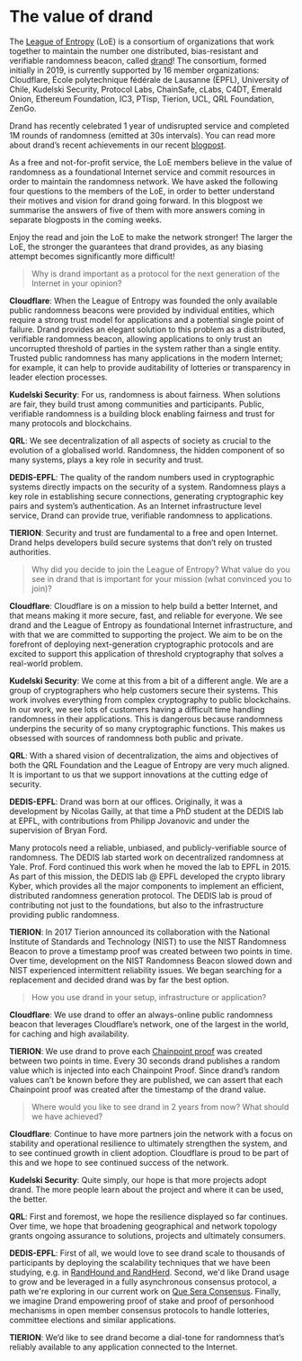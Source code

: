 # The value of drand

The [League of Entropy](https://leagueofentropy.com/) (LoE) is a consortium of organizations that work together to maintain the number one distributed, bias-resistant and verifiable randomness beacon, called [drand](https://drand.love)! The consortium, formed initially in 2019, is currently supported by 16 member organizations: Cloudflare, École polytechnique fédérale de Lausanne (EPFL), University of Chile, Kudelski Security, Protocol Labs, ChainSafe, cLabs, C4DT, Emerald Onion, Ethereum Foundation, IC3, PTisp, Tierion, UCL, QRL Foundation, ZenGo.

Drand has recently celebrated 1 year of undisrupted service and completed 1M rounds of randomness (emitted at 30s intervals). You can read more about drand’s recent achievements in our recent [blogpost](​​https://drand.love/blog/2021/08/10/drand-celebrates-one-year-as-a-randomness-service/).

As a free and not-for-profit service, the LoE members believe in the value of randomness as a foundational Internet service and commit resources in order to maintain the randomness network. We have asked the following four questions to the members of the LoE, in order to better understand their motives and vision for drand going forward. In this blogpost we summarise the answers of five of them with more answers coming in separate blogposts in the coming weeks.

Enjoy the read and join the LoE to make the network stronger! The larger the LoE, the stronger the guarantees that drand provides, as any biasing attempt becomes significantly more difficult!

> Why is drand important as a protocol for the next generation of the Internet in your opinion?

**Cloudflare**: When the League of Entropy was founded the only available public randomness beacons were provided by individual entities, which require a strong trust model for applications and a potential single point of failure. Drand provides an elegant solution to this problem as a distributed, verifiable randomness beacon, allowing applications to only trust an uncorrupted threshold of parties in the system rather than a single entity. Trusted public randomness has many applications in the modern Internet; for example, it can help to provide auditability of lotteries or transparency in leader election processes.

**Kudelski Security**: For us, randomness is about fairness. When solutions are fair, they build trust among communities and participants. Public, verifiable randomness is a building block enabling fairness and trust for many protocols and blockchains.

**QRL**: We see decentralization of all aspects of society as crucial to the evolution of a globalised world.  Randomness, the hidden component of so many systems, plays a key role in security and trust.

**DEDIS-EPFL**: The quality of the random numbers used in cryptographic systems directly impacts on the security of a system. Randomness plays a key role in establishing secure connections, generating cryptographic key pairs and system’s authentication. As an Internet infrastructure level service, Drand can provide true, verifiable randomness to applications. 

**TIERION**: Security and trust are fundamental to a free and open Internet. Drand helps developers build secure systems that don’t rely on trusted authorities. 

> Why did you decide to join the League of Entropy? What value do you see in drand that is important for your mission (what convinced you to join)?

**Cloudflare**: Cloudflare is on a mission to help build a better Internet, and that means making it more secure, fast, and reliable for everyone. We see drand and the League of Entropy as foundational Internet infrastructure, and with that we are committed to supporting the project. We aim to be on the forefront of deploying next-generation cryptographic protocols and are excited to support this application of threshold cryptography that solves a real-world problem.

**Kudelski Security**: We come at this from a bit of a different angle. We are a group of cryptographers who help customers secure their systems. This work involves everything from complex cryptography to public blockchains. In our work, we see lots of customers having a difficult time handling randomness in their applications. This is dangerous because randomness underpins the security of so many cryptographic functions. This makes us obsessed with sources of randomness both public and private.

**QRL**: With a shared vision of decentralization, the aims and objectives of both the QRL Foundation and the League of Entropy are very much aligned.  It is important to us that we support innovations at the cutting edge of security.

**DEDIS-EPFL**: Drand was born at our offices. Originally, it was a development by Nicolas Gailly, at that time a PhD student at the DEDIS lab at EPFL, with contributions from Philipp Jovanovic and under the supervision of Bryan Ford. 

Many protocols need a reliable, unbiased, and publicly-verifiable source of randomness. The DEDIS lab started work on decentralized randomness at Yale. Prof. Ford continued this work when he moved the lab to EPFL in 2015. As part of this mission, the DEDIS lab @ EPFL developed the crypto library Kyber, which provides all the major components to implement an efficient, distributed randomness generation protocol. The DEDIS lab is proud of contributing not just to the foundations, but also to the infrastructure providing public randomness.

**TIERION**: In 2017 Tierion announced its collaboration with the National Institute of Standards and Technology (NIST) to use the NIST Randomness Beacon to prove a timestamp proof was created between two points in time. Over time, development on the NIST Randomness Beacon slowed down and NIST experienced intermittent reliability issues. We began searching for a replacement and decided drand was by far the best option. 

> How you use drand in your setup, infrastructure or application?

**Cloudflare**: We use drand to offer an always-online public randomness beacon that leverages Cloudflare’s network, one of the largest in the world, for caching and high availability.

**TIERION**: We use drand to prove each [Chainpoint proof](https://tierion.com/chainpoint) was created between two points in time. Every 30 seconds drand publishes a random value which is injected into each Chainpoint Proof. Since drand’s random values can’t be known before they are published, we can assert that each Chainpoint proof was created after the timestamp of the drand value. 

> Where would you like to see drand in 2 years from now? What should we have achieved?

**Cloudflare**: Continue to have more partners join the network with a focus on stability and operational resilience to ultimately strengthen the system, and to see continued growth in client adoption. Cloudflare is proud to be part of this and we hope to see continued success of the network.

**Kudelski Security**: Quite simply, our hope is that more projects adopt drand. The more people learn about the project and where it can be used, the better.

**QRL**: First and foremost, we hope the resilience displayed so far continues. Over time, we hope that broadening geographical and network topology grants ongoing assurance to solutions, projects and ultimately consumers.

**DEDIS-EPFL**: First of all, we would love to see drand scale to thousands of participants by deploying the scalability techniques that we have been studying, e.g. in [RandHound and RandHerd](https://eprint.iacr.org/2016/1067.pdf). Second, we'd like Drand usage to grow and be leveraged in a fully asynchronous consensus protocol, a path we're exploring in our current work on [Que Sera Consensus](​​https://arxiv.org/abs/2003.02291). Finally, we imagine Drand empowering proof of stake and proof of personhood mechanisms in open member consensus protocols to handle lotteries, committee elections and similar applications. 

**TIERION**: We’d like to see drand become a dial-tone for randomness that’s reliably available to any application connected to the Internet.

